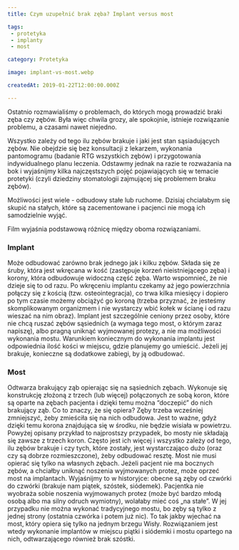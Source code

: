 ```yaml
---
title: Czym uzupełnić brak zęba? Implant versus most

tags:
 - protetyka
 - implanty
 - most

category: Protetyka

image: implant-vs-most.webp

createdAt: 2019-01-22T12:00:00.000Z

---
```


Ostatnio rozmawialiśmy o problemach, do których mogą prowadzić braki zęba czy zębów. Była więc chwila grozy, ale spokojnie, istnieje rozwiązanie problemu, a czasami nawet niejedno.
<!--more-->
Wszystko zależy od tego ilu zębów brakuje i jaki jest stan sąsiadujących zębów. Nie obejdzie się bez konsultacji z lekarzem, wykonania pantomogramu (badanie RTG wszystkich zębów) i przygotowania indywidualnego planu leczenia. Odstawmy jednak na razie te rozważania na bok i wyjaśnijmy kilka najczęstszych pojęć pojawiających się w temacie protetyki (czyli dziedziny stomatologii zajmującej się problemem braku zębów).

Możliwości jest wiele - odbudowy stałe lub ruchome. Dzisiaj chciałabym się skupić na stałych, które są zacementowane i pacjenci nie mogą ich samodzielnie wyjąć.

<BlogYoutube video="UFeMnAT5nI0"></BlogYoutube>

Film wyjaśnia podstawową różnicę między oboma rozwiązaniami.

### Implant

Może odbudować zarówno brak jednego jak i kilku zębów. Składa się ze śruby, która jest wkręcana w kość (zastępuje korzeń nieistniejącego zęba) i korony, która odbudowuje widoczną część zęba. Warto wspomnieć, że nie dzieje się to od razu. Po wkręceniu implantu czekamy aż jego powierzchnia połączy się z kością (tzw. osteointegracja), co trwa kilka miesięcy i dopiero po tym czasie możemy obciążyć go koroną (trzeba przyznać, że jesteśmy skomplikowanym organizmem i nie wystarczy wbić kołek w ścianę i od razu wieszać na nim obraz). Implant jest szczególnie ceniony przez osoby, które nie chcą ruszać zębów sąsiednich (a wymaga tego most, o którym zaraz napiszę), albo pragną uniknąć wyjmowanej protezy, a nie ma możliwości wykonania mostu. Warunkiem koniecznym do wykonania implantu jest odpowiednia ilość kości w miejscu, gdzie planujemy go umieścić. Jeżeli jej brakuje, konieczne są dodatkowe zabiegi, by ją odbudować.

<BlogImage src="implant-vs-most/czym-jest-implant.webp"></BlogImage>

### Most

Odtwarza brakujący ząb opierając się na sąsiednich zębach. Wykonuje się konstrukcję złożoną z trzech (lub więcej) połączonych ze sobą koron, które są oparte na zębach pacjenta i dzięki temu można “doczepić” do nich brakujący ząb. Co to znaczy, że się opiera? Zęby trzeba wcześniej zmniejszyć, żeby zmieściła się na nich odbudowa. Jest to ważne, gdyż dzięki temu korona znajdująca się w środku, nie będzie wisiała w powietrzu. Powyżej opisany przykład to najprostszy przypadek, bo mosty nie składają się zawsze z trzech koron. Często jest ich więcej i wszystko zależy od tego, ilu zębów brakuje i czy tych, które zostały, jest wystarczająco dużo (oraz czy są dobrze rozmieszczone), żeby odbudować resztę. Most nie musi opierać się tylko na własnych zębach. Jeżeli pacjent nie ma bocznych zębów, a chciałby uniknąć noszenia wyjmowanych protez, może oprzeć most na implantach. Wyjaśnijmy to w historyjce: obecne są zęby od czwórki do czwórki (brakuje nam piątek, szóstek, siódemek). Pacjentka nie wyobraża sobie noszenia wyjmowanych protez (może być bardzo młodą osobą albo ma silny odruch wymiotny), wolałaby mieć coś „na stałe”. W jej przypadku nie można wykonać tradycyjnego mostu, bo zęby są tylko z jednej strony (ostatnia czwórka i potem już nic). To tak jakby wjechać na most, który opiera się tylko na jednym brzegu Wisły. Rozwiązaniem jest wtedy wykonanie implantów w miejscu piątki i siódemki i mostu opartego na nich, odtwarzającego również brak szóstki.

